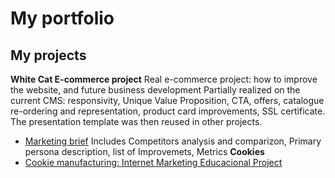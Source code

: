 # My portfolio
## My projects
**White Cat E-commerce project**
Real e-commerce project: how to improve the website, and future business development Partially realized on the current CMS: responsivity, Unique Value Proposition, CTA, offers, catalogue re-ordering and representation, product card improvements, SSL certificate. The presentation template was then reused in other projects.
- [Marketing brief](https://github.com/SergeiScheglov/portfolio/blob/main/Cookie%20manufacturing_Marketing_Project.pdf)
Includes Competitors analysis and comparizon, Primary persona description, list of Improvemets, Metrics 
**Cookies**
- [Cookie manufacturing: Internet Marketing Educacional Project](https://github.com/SergeiScheglov/portfolio/blob/main/Cookie%20manufacturing_Marketing_Project.pdf)
